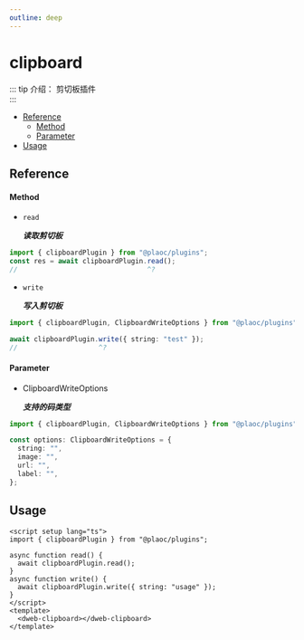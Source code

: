 ```yaml
---
outline: deep
---
```


# clipboard

::: tip 介绍：
剪切板插件  
:::

- [Reference](#reference)
  - [Method](#method)
  - [Parameter](#parameter)
- [Usage](#usage)

## Reference

#### Method

- `read`

  **_读取剪切板_**

```ts twoslash
import { clipboardPlugin } from "@plaoc/plugins";
const res = await clipboardPlugin.read();
//                                ^?
```

- `write`

  **_写入剪切板_**

```ts twoslash
import { clipboardPlugin, ClipboardWriteOptions } from "@plaoc/plugins";

await clipboardPlugin.write({ string: "test" });
//                    ^?
```

#### Parameter

- ClipboardWriteOptions

  **_支持的码类型_**

```ts twoslash
import { clipboardPlugin, ClipboardWriteOptions } from "@plaoc/plugins";

const options: ClipboardWriteOptions = {
  string: "",
  image: "",
  url: "",
  label: "",
};
```

## Usage

```vue {4,7}
<script setup lang="ts">
import { clipboardPlugin } from "@plaoc/plugins";

async function read() {
  await clipboardPlugin.read();
}
async function write() {
  await clipboardPlugin.write({ string: "usage" });
}
</script>
<template>
  <dweb-clipboard></dweb-clipboard>
</template>
```
